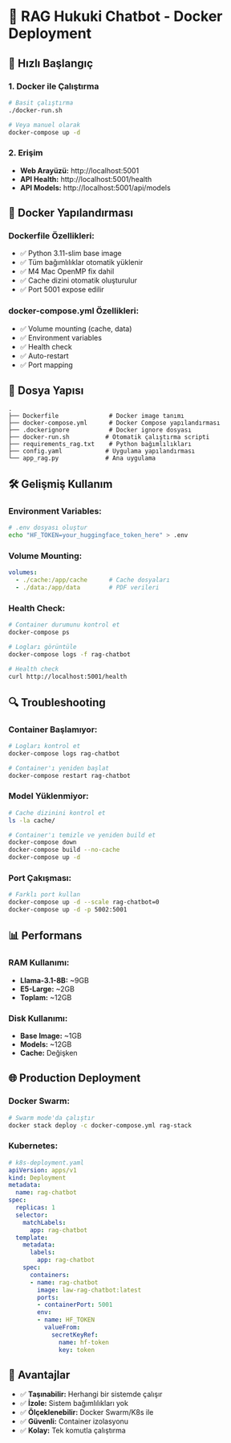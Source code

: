 # 🐳 RAG Hukuki Chatbot - Docker Deployment

## 🚀 Hızlı Başlangıç

### 1. **Docker ile Çalıştırma**

```bash
# Basit çalıştırma
./docker-run.sh

# Veya manuel olarak
docker-compose up -d
```

### 2. **Erişim**

- **Web Arayüzü:** http://localhost:5001
- **API Health:** http://localhost:5001/health
- **API Models:** http://localhost:5001/api/models

## 🔧 Docker Yapılandırması

### **Dockerfile Özellikleri:**
- ✅ Python 3.11-slim base image
- ✅ Tüm bağımlılıklar otomatik yüklenir
- ✅ M4 Mac OpenMP fix dahil
- ✅ Cache dizini otomatik oluşturulur
- ✅ Port 5001 expose edilir

### **docker-compose.yml Özellikleri:**
- ✅ Volume mounting (cache, data)
- ✅ Environment variables
- ✅ Health check
- ✅ Auto-restart
- ✅ Port mapping

## 📁 Dosya Yapısı

```
.
├── Dockerfile              # Docker image tanımı
├── docker-compose.yml      # Docker Compose yapılandırması
├── .dockerignore           # Docker ignore dosyası
├── docker-run.sh          # Otomatik çalıştırma scripti
├── requirements_rag.txt    # Python bağımlılıkları
├── config.yaml            # Uygulama yapılandırması
└── app_rag.py             # Ana uygulama
```

## 🛠️ Gelişmiş Kullanım

### **Environment Variables:**

```bash
# .env dosyası oluştur
echo "HF_TOKEN=your_huggingface_token_here" > .env
```

### **Volume Mounting:**

```yaml
volumes:
  - ./cache:/app/cache      # Cache dosyaları
  - ./data:/app/data        # PDF verileri
```

### **Health Check:**

```bash
# Container durumunu kontrol et
docker-compose ps

# Logları görüntüle
docker-compose logs -f rag-chatbot

# Health check
curl http://localhost:5001/health
```

## 🔍 Troubleshooting

### **Container Başlamıyor:**
```bash
# Logları kontrol et
docker-compose logs rag-chatbot

# Container'ı yeniden başlat
docker-compose restart rag-chatbot
```

### **Model Yüklenmiyor:**
```bash
# Cache dizinini kontrol et
ls -la cache/

# Container'ı temizle ve yeniden build et
docker-compose down
docker-compose build --no-cache
docker-compose up -d
```

### **Port Çakışması:**
```bash
# Farklı port kullan
docker-compose up -d --scale rag-chatbot=0
docker-compose up -d -p 5002:5001
```

## 📊 Performans

### **RAM Kullanımı:**
- **Llama-3.1-8B:** ~9GB
- **E5-Large:** ~2GB
- **Toplam:** ~12GB

### **Disk Kullanımı:**
- **Base Image:** ~1GB
- **Models:** ~12GB
- **Cache:** Değişken

## 🌐 Production Deployment

### **Docker Swarm:**
```bash
# Swarm mode'da çalıştır
docker stack deploy -c docker-compose.yml rag-stack
```

### **Kubernetes:**
```yaml
# k8s-deployment.yaml
apiVersion: apps/v1
kind: Deployment
metadata:
  name: rag-chatbot
spec:
  replicas: 1
  selector:
    matchLabels:
      app: rag-chatbot
  template:
    metadata:
      labels:
        app: rag-chatbot
    spec:
      containers:
      - name: rag-chatbot
        image: law-rag-chatbot:latest
        ports:
        - containerPort: 5001
        env:
        - name: HF_TOKEN
          valueFrom:
            secretKeyRef:
              name: hf-token
              key: token
```

## 🎯 Avantajlar

- ✅ **Taşınabilir:** Herhangi bir sistemde çalışır
- ✅ **İzole:** Sistem bağımlılıkları yok
- ✅ **Ölçeklenebilir:** Docker Swarm/K8s ile
- ✅ **Güvenli:** Container izolasyonu
- ✅ **Kolay:** Tek komutla çalıştırma
